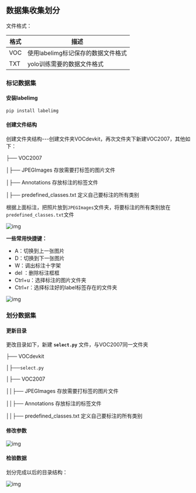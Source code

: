 ## 数据集收集划分

文件格式：

| 格式 | 描述                               |
| ---- | ---------------------------------- |
| VOC  | 使用labelimg标记保存的数据文件格式 |
| TXT  | yolo训练需要的数据文件格式         |

### 标记数据集

#### 安装labelimg

```Python
pip install labelimg
```

#### 创建文件结构

创建文件夹结构---创建文件夹VOCdevkit，再次文件夹下新建VOC2007，其他如下：

├── VOC2007

│├── JPEGImages  存放需要打标签的图片文件

│├── Annotations  存放标注的标签文件

│├── predefined_classes.txt  定义自己要标注的所有类别

根据上面标注，把照片放到`JPEGImages`文件夹，将要标注的所有类别放在`predefined_classes.txt`文件

![img](https://l5mnyvgt3n.feishu.cn/space/api/box/stream/download/asynccode/?code=MGFhZmI0NzExN2RmYjgyNTIxMGZiNTYxYmYxOTQyMWFfVlQyUWt6ejJ1SmFHWjhsZUJGdnoyY1RGRm5FRHhId29fVG9rZW46WXE3c2JVOGZYb21hc0p4VTVqMWM3VzlQbmlCXzE3MjY0NjMxMzY6MTcyNjQ2NjczNl9WNA)

**一些常用快捷键：**

- A：切换到上一张图片
- D：切换到下一张图片
- W：调出标注十字架
- del ：删除标注框框
- Ctrl+u：选择标注的图片文件夹
- Ctrl+r：选择标注好的label标签存在的文件夹

![img](https://l5mnyvgt3n.feishu.cn/space/api/box/stream/download/asynccode/?code=MDY1MTNmZmJmNDQ0N2MxYTAyMWQxMGViMzZlODgwMDFfSEpBY1VkaWI0SjhUY0xXSjFUb2JwcXhzenFJYkJkdXRfVG9rZW46TmxjZ2JKeXBBb3BBQkJ4WFAxY2NIWmp6bmZoXzE3MjY0NjMxMzY6MTcyNjQ2NjczNl9WNA)

### 划分数据集

#### 更新目录

更改目录如下，新建 **`select.py`** 文件，与VOC2007同一文件夹

├── VOCdevkit

│├──`select.py`

│├── VOC2007

││├── JPEGImages  存放需要打标签的图片文件

││├── Annotations  存放标注的标签文件

││├── predefined_classes.txt  定义自己要标注的所有类别

#### 修改参数

![img](https://l5mnyvgt3n.feishu.cn/space/api/box/stream/download/asynccode/?code=MmYyYzg5MjU1YTIzZjEyN2IzMGJmNThlNjQ4MWU3ZGRfZXpVTzdtcld4VnJVMUFJRkpUZG5vZFpaSFZUcXFFQXdfVG9rZW46UlRBaGJ3b3Rpb1ZyWDF4YTlhd2NMT3g2bm1mXzE3MjY0NjMxMzY6MTcyNjQ2NjczNl9WNA)

#### 检验数据

划分完成以后的目录结构：

![img](https://l5mnyvgt3n.feishu.cn/space/api/box/stream/download/asynccode/?code=ZGJhMDEwZjk0NTAyODc4YzYwMTE0ZjhhZTNjZWZhMzdfS1pUem5MVHZSc0JyTVVsZU1rMk9mNUpDU0E4aWZGSUhfVG9rZW46R1RodmJPeUJsb2NqSk54eDZkWGNva0JnbjFlXzE3MjY0NjMxMzY6MTcyNjQ2NjczNl9WNA)